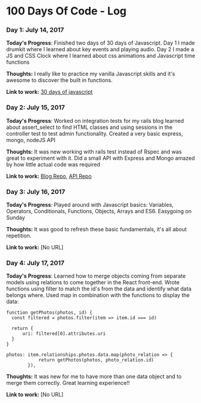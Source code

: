 # 100 Days Of Code - Log

### Day 1: July 14, 2017

**Today's Progress**: Finished two days of 30 days of Javascript. Day 1 I made drumkit where I learned about key events and playing audio. Day 2 I made a JS and CSS Clock where I learned about css animations and Javascript time functions

**Thoughts:** I really like to practice my vanilla Javascript skills and it's awesome to discover the built in functions.

**Link to work:** [30 days of javascript](https://javascript30.com/)


### Day 2: July 15, 2017

**Today's Progress**: Worked on integration tests for my rails blog learned about assert_select to find HTML classes and using sessions in the controller test to test admin functionality. Created a very basic express, mongo, nodeJS API

**Thoughts:** It was new working with rails test instead of Rspec and was great to experiment with it. Did a small API with Express and Mongo amazed by how little actual code was required

**Link to work:** [Blog Repo](https://github.com/Awadje/RailsBlog), [API Repo](https://github.com/Awadje/SimpleAPINodeJS)

### Day 3: July 16, 2017

**Today's Progress**: Played around with  Javascript basics: Variables, Operators, Conditionals, Functions, Objects, Arrays and ES6. Easygoing on Sunday

**Thoughts:** It was good to refresh these basic fundamentals, it's all about repetition.

**Link to work:** [No URL]

### Day 4: July 17, 2017

**Today's Progress**: Learned how to merge objects coming from separate models using relations to come together in the React front-end. Wrote functions using filter to match the id's from the data and identify what data belongs where. Used map in combination with the functions to display the data:


```
function getPhotos(photos, id) {
  const filtered = photos.filter(item => item.id === id)

  return {
      uri: filtered[0].attributes.uri
  }
}

photos: item.relationships.photos.data.map(photo_relation => {
            return getPhotos(photos, photo_relation.id)
        }),
```



**Thoughts:** It was new for me to have more than one data object and to merge them correctly. Great learning experience!!

**Link to work:** [No URL]
